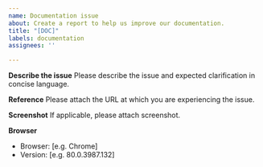 ```yaml
---
name: Documentation issue
about: Create a report to help us improve our documentation.
title: "[DOC]"
labels: documentation
assignees: ''

---
```


**Describe the issue**
Please describe the issue and expected clarification in concise language.

**Reference**
Please attach the URL at which you are experiencing the issue.

**Screenshot**
If applicable, please attach screenshot.

**Browser**
- Browser: [e.g. Chrome]
- Version: [e.g. 80.0.3987.132]

<!-- For general inquiries, please post in [FreeRTOS forum](https://forums.FreeRTOS.org) for community support. -->
